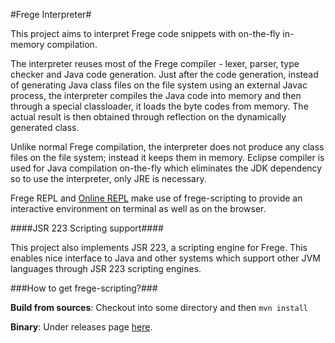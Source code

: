 #Frege Interpreter#

This project aims to interpret Frege code snippets with on-the-fly in-memory compilation.

The interpreter reuses most of the Frege compiler - lexer, parser, type checker and Java code generation.
Just after the code generation, instead of generating Java class files on the file system
using an external Javac process, the interpreter compiles the Java code into memory and then
through a special classloader, it loads the byte codes from memory. The actual result is then obtained through reflection
on the dynamically generated class.

Unlike normal Frege compilation, the interpreter does not produce any class files on the
file system; instead it keeps them in memory. Eclipse compiler is used for Java compilation on-the-fly which
eliminates the JDK dependency so to use the interpreter, only JRE is necessary.

Frege REPL and [Online REPL](http://try.frege-lang.org/) make use of frege-scripting to provide an interactive
environment on terminal as well as on the browser.

####JSR 223 Scripting support####

This project also implements JSR 223, a scripting engine for Frege. This enables nice interface to Java and other systems
which support other JVM languages through JSR 223 scripting engines.


###How to get frege-scripting?###

**Build from sources**: Checkout into some directory and then ```mvn install```

**Binary**: Under releases page [here](https://github.com/Frege/frege-scripting/releases).
